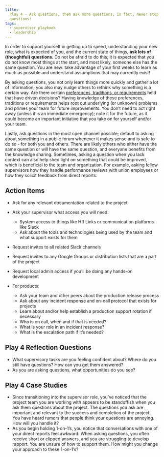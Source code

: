 ```yaml
---
title:
  Play 4 - Ask questions, then ask more questions; in fact, never stop asking
  questions!
tags:
  - supervisor playbook
  - leadership
---
```


In order to support yourself in getting up to speed, understanding your new
role, what is expected of you, and the current state of things, **ask lots of
(thoughtful) questions**. Do not be afraid to do this; it is expected that you
do not know most things at the start, and most likely, someone else has the same
question. You are new: take advantage of your first weeks to learn as much as
possible and understand assumptions that may currently exist!

By asking questions, you not only learn things more quickly and gather a lot of
information, you also may nudge others to rethink why something is a certain
way. Are there certain
[preferences, traditions, or requirements](https://www.managementcenter.org/article/thats-how-weve-always-done-it-a-guide-to-using-ptr/)
held that have driven decisions? Having knowledge of these preferences,
traditions or requirements helps root out underlying (or unknown) problems and
primes your team for future improvements. You don’t need to act right away
(unless it is an immediate emergency); note it for the future, as it could
become an important initiative that you take on for yourself and/or your team.

Lastly, ask questions in the most open channel possible; default to asking about
something in a public forum whenever it makes sense and is safe to do so - for
both you and others. There are likely others who either have the same question
or will have the same question, and everyone benefits from the knowledge
sharing. Sometimes, asking a question when you lack context can also help shed
light on something that could be improved, which is beneficial to the team and
organization. For example, asking fellow supervisors how they handle performance
reviews with union employees or how they solicit feedback from direct reports.

## Action Items

- Ask for any relevant documentation related to the project
- Ask your supervisor what access you will need:
  - System access to things like HR Links or communication platforms like Slack
  - Ask about the tools and technologies being used by the team and what support
    exists for them
- Request invites to all related Slack channels
- Request invites to any Google Groups or distribution lists that are a part of
  the project
- Request local admin access if you’ll be doing any hands-on development

- For products:
  - Ask your team and other peers about the production release process
  - Ask about any incident response and on-call protocol that exists for
    projects
  - Learn about and/or help establish a production support rotation if necessary
  - Who is on call, when and if that is needed?
  - What is your role in an incident response?
  - What is the escalation path if it’s needed?

## Play 4 Reflection Questions

- What supervisory tasks are you feeling confident about? Where do you still
  have questions? How can you get them answered?
- As you are asking questions, what opportunities do you see?

## Play 4 Case Studies

- Since transitioning into the supervisor role, you’ve noticed that the project
  team you are working with appears to be standoffish when you ask them
  questions about the project. The questions you ask are important and relevant
  to the success and completion of the project. You have heard rumors that
  people think your questions are annoying. How will you handle it?
- As you begin holding 1-on-1’s, you notice that conversations with one of your
  direct reports feel awkward. When asking questions, you often receive short or
  clipped answers, and you are struggling to develop rapport. You are unsure of
  how to support them. How might you change your approach to these 1-on-1’s?
